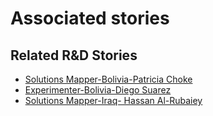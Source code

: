 # Associated stories

<!-- !!DO NOT REMOVE!! start autogenerated hyperlinks -->
## Related R&D Stories
- [Solutions Mapper\-Bolivia\-Patricia Choke](/stories/?doc=Patricia_edited-en-US)
- [Experimenter\-Bolivia\-Diego Suarez](/stories/?doc=Diego%20Bolivia_LQ-en-US)
- [Solutions Mapper\-Iraq\- Hassan Al\-Rubaiey](/stories/?doc=Hasan_edited-en-US)
<!-- !!DO NOT REMOVE!! end autogenerated hyperlinks -->